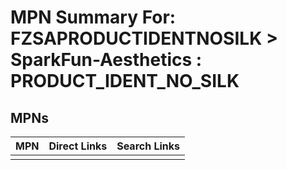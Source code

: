 



# MPN Summary For: FZSAPRODUCTIDENTNOSILK > SparkFun-Aesthetics : PRODUCT_IDENT_NO_SILK

## MPNs
  

|MPN|Direct Links|Search Links|
| :--- | :--- | :--- |
||||

